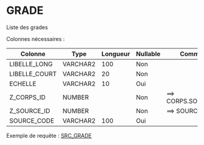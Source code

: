 # GRADE

Liste des grades

Colonnes nécessaires :


|Colonne      |Type    |Longueur|Nullable|Commentaire          |
|-------------|--------|--------|--------|---------------------|
|LIBELLE_LONG |VARCHAR2|100     |Non     |                     |
|LIBELLE_COURT|VARCHAR2|20      |Non     |                     |
|ECHELLE      |VARCHAR2|10      |Oui     |                     |
|Z_CORPS_ID   |NUMBER  |        |Non     |==> CORPS.SOURCE_CODE|
|Z_SOURCE_ID  |NUMBER  |        |Non     |==> SOURCE.CODE      |
|SOURCE_CODE  |VARCHAR2|100     |Oui     |                     |


Exemple de requête :
[SRC_GRADE](../Harpège/SRC_GRADE.sql)